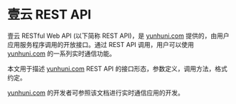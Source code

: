 # 壹云 REST API
壹云 RESTful Web API (以下简称 REST API)，是 [yunhuni.com](http://yunhuni.com/) 提供的，由用户应用服务程序调用的开放接口。通过 REST API 调用，用户可以使用 [yunhuni.com](http://yunhuni.com/) 的一系列实时通信功能。

本文用于描述 [yunhuni.com](http://yunhuni.com/) REST API 的接口形态，参数定义，调用方法，格式约定。

[yunhuni.com](http://yunhuni.com/) 的开发者可参照该文档进行实时通信应用的开发。
